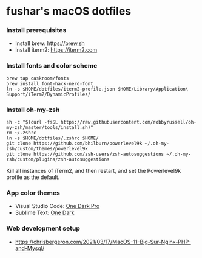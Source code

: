 # fushar's macOS dotfiles

### Install prerequisites

- Install brew: https://brew.sh
- Install iterm2: https://iterm2.com

### Install fonts and color scheme

```
brew tap caskroom/fonts
brew install font-hack-nerd-font
ln -s $HOME/dotfiles/iterm2-profile.json $HOME/Library/Application\ Support/iTerm2/DynamicProfiles/
```

### Install oh-my-zsh

```
sh -c "$(curl -fsSL https://raw.githubusercontent.com/robbyrussell/oh-my-zsh/master/tools/install.sh)"
rm ~/.zshrc
ln -s $HOME/dotfiles/.zshrc $HOME/
git clone https://github.com/bhilburn/powerlevel9k ~/.oh-my-zsh/custom/themes/powerlevel9k
git clone https://github.com/zsh-users/zsh-autosuggestions ~/.oh-my-zsh/custom/plugins/zsh-autosuggestions
```

Kill all instances of iTerm2, and then restart, and set the Powerlevel9k profile as the default.

### App color themes

- Visual Studio Code: [One Dark Pro](https://marketplace.visualstudio.com/items?itemName=zhuangtongfa.Material-theme)
- Sublime Text: [One Dark](https://packagecontrol.io/packages/Theme%20-%20One%20Dark)

### Web development setup

- https://chrisbergeron.com/2021/03/17/MacOS-11-Big-Sur-Nginx-PHP-and-Mysql/

